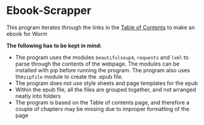 # Ebook-Scrapper
This program iterates through the links in the [Table of Contents](https://parahumans.wordpress.com/table-of-contents/) to make an ebook for Worm

**The following has to be kept in mind:**
* The program uses the modules `beautifulsoup4`, `requests` and `lxml` to parse through the contents of the webpage. The modules can be installed with pip before running the program. The program also uses the`zipfile` module to create the .epub file.
* The program does not use style sheets and page templates for the epub
* Within the epub file, all the files are grouped together, and not arranged neatly into folders
* The program is based on the Table of contents page, and therefore a couple of chapters may be missing due to improper formatting of the page
